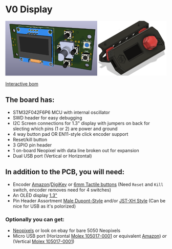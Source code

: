# V0 Display #
![V-Naught_Display](Images/Overview.png)

[Interactive bom](http://htmlpreview.github.io/?https://github.com/VoronDesign/Voron-Hardware/blob/master/V0_Display/KiCad/V0_Display-ibom.html)
## The board has: ##
 - STM32F042F6P6 MCU with internal oscillator
 - SWD header for easy debugging
 - I2C Screen connections for  1.3" display with jumpers on back for slecting which pins (1 or 2) are power and ground
 - 4 way button pad OR EN11-style click encoder support
 - Reset/kill button
 - 3 GPIO pin header
 - 1 on-board Neopixel with data line broken out for expansion
 - Dual USB port (Vertical or Horizontal)


## In addition to the PCB, you will need: ##
 - Encoder [Amazon](https://www.amazon.com/DIYhz-Rotary-Encoder-Digital-Potentiometer/dp/B07D3D64X7)/[DigiKey](https://www.digikey.com/product-detail/en/tt-electronics-bi/EN11-HSB1AF15/987-1186-ND/2408764) or [6mm Tactile buttons](https://www.amazon.com/BOJACK-Pushbutton-Switches-Momentary-Assortment/dp/B07ZBHXBZ4) (Need `Reset` and `Kill` switch, encoder removes need for 4 switches)
 - An OLED display [1.3"](https://www.amazon.com/HiLetgo-Serial-SSH1106-Display-Arduino/dp/B01MRR4LVE/)
 - Pin Header Assortment [Male Dupont-Style](https://www.amazon.com/MCIGICM-Header-2-45mm-Arduino-Connector/dp/B07PKKY8BX/ref=sr_1_3) and/or [JST-XH Style](https://www.amazon.com/GeeBat-460pcs-Connector-Housing-Adapter/dp/B01MCZE2HM/ref=sr_1_4) (Can be nice for USB as it's polorized)

### Optionally you can get: ###
- [Neopixels](https://www.digikey.com/products/en?mpart=1655&v=1528) or look on ebay for bare 5050 Neopixels
- Micro USB port (Horizontal [Molex 105017-0001](https://www.digikey.com/product-detail/en/molex/1050170001/WM1399CT-ND/2350885) or equivalent [Amazon](https://www.amazon.com/gp/product/B01IQ8VN94)) *or* (Vertical [Molex 105017-0001](https://www.digikey.com/product-detail/en/molex/1051330001/WM9734CT-ND/4037910))

